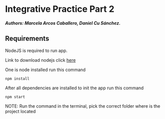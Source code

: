 #  Integrative Practice Part 2

##### Authors: Marcela Arcos Caballero, Daniel Cu Sánchez.


## Requirements


NodeJS is required to run app.

Link to download nodejs click [here](https://nodejs.org/es/download/)

One is node installed run this command

``` npm install ```

After all dependencies are installed to init the app run this command

``` npm start ```

NOTE: Run the command in the terminal, pick the correct folder where is the project located